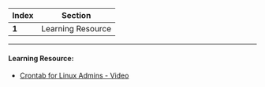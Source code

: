 Index | Section
---   | ---
**1** | Learning Resource

---

#### Learning Resource:

* [Crontab for Linux Admins - Video](https://www.youtube.com/watch?v=c8F7LtRzMdY)
